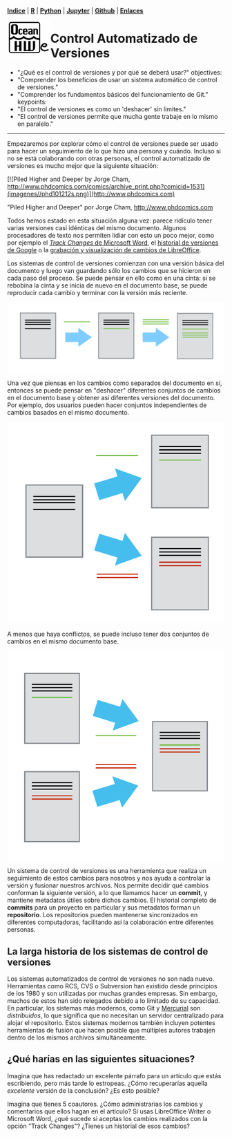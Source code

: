 <p align="left">
<strong><a href="../Indice.md">Indice</a></strong>
|
<strong><a href="../Intro a R/R.md">R</a></strong>
|
<strong><a href="../Intro a Python/Python.md">Python</a></strong>
|
<strong><a href="../Intro a Jupyter/Jupyter.md">Jupyter</a></strong>
|
<strong><a href="../Intro a github/Github.md">Github</a></strong>
|
<strong><a href="../enlaces.md">Enlaces</a></strong>
</p>

<img     style="float: left;" src="OHWe.png" width="100"> 

# Control Automatizado de Versiones


- "¿Qué es el control de versiones y por qué se deberá usar?"
objectives:
- "Comprender los beneficios de usar un sistema automático de control de versiones."
- "Comprender los fundamentos básicos del funcionamiento de Git."
keypoints:
- "El control de versiones es como un 'deshacer' sin límites."
- "El control de versiones permite que mucha gente trabaje en lo mismo en paralelo."
---

Empezaremos por explorar cómo el control de versiones puede ser usado
para hacer un seguimiento de lo que hizo una persona y cuándo.
Incluso si no se está colaborando con otras personas, 
el control automatizado de versiones es mucho mejor que la siguiente situación:

[![Piled Higher and Deeper by Jorge Cham, http://www.phdcomics.com/comics/archive_print.php?comicid=1531](imagenes//phd101212s.png)](http://www.phdcomics.com)

"Piled Higher and Deeper" por Jorge Cham, http://www.phdcomics.com

Todos hemos estado en esta situación alguna vez: parece ridículo tener 
varias versiones casi idénticas del mismo documento. Algunos procesadores de texto 
nos permiten lidiar con esto un poco mejor, como por ejemplo el [*Track Changes* de Microsoft Word](https://support.office.com/en-us/article/Track-changes-in-Word-197ba630-0f5f-4a8e-9a77-3712475e806a), el [historial de versiones de Google](https://support.google.com/docs/answer/190843?hl=en) o la [grabación y visualización de cambios de LibreOffice](https://help.libreoffice.org/Common/Recording_and_Displaying_Changes).

Los sistemas de control de versiones comienzan con una versión básica del documento y 
luego van guardando sólo los cambios que se hicieron en cada paso del proceso. Se puede 
pensar en ello como en una cinta: si se rebobina la cinta y se inicia de nuevo en el documento 
base, se puede reproducir cada cambio y terminar con la versión más reciente.

![](imagenes//play-changes.svg)

Una vez que piensas en los cambios como separados del documento en sí, entonces se puede pensar en "deshacer" diferentes conjuntos de cambios en el documento base y obtener así diferentes versiones del documento. Por ejemplo, dos usuarios pueden hacer conjuntos independientes de cambios basados en el mismo documento.

![](imagenes//versions.svg)

A menos que haya conflictos, se puede incluso tener dos conjuntos de cambios en el mismo documento base.

![](imagenes/merge.svg)

Un sistema de control de versiones es una herramienta que realiza un seguimiento de estos cambios para nosotros y
nos ayuda a controlar la versión y fusionar nuestros archivos. Nos permite
decidir qué cambios conforman la siguiente versión, a lo que llamamos hacer un
**commit**, y mantiene metadatos útiles sobre dichos cambios. El
historial completo de **commits** para un proyecto en particular y sus metadatos forman un
**repositorio**. Los repositorios pueden mantenerse sincronizados
en diferentes computadoras, facilitando así la colaboración entre diferentes personas.

## La larga historia de los sistemas de control de versiones 

Los sistemas automatizados de control de versiones no son nada nuevo.
Herramientas como RCS, CVS o Subversion han existido desde principios de los 1980  y son utilizadas por muchas grandes empresas.
Sin embargo, muchos de estos han sido relegados debido a lo limitado de su capacidad.
En particular, los sistemas más modernos, como Git y [Mercurial](http://swcarpentry.github.io/hg-novice/) 
son *distribuidos*, lo que significa que no necesitan un servidor centralizado para alojar el repositorio. 
Estos sistemas modernos también incluyen potentes herramientas de fusión que hacen posible que múltiples autores trabajen dentro de 
los mismos archivos simultáneamente.
  
## ¿Qué harías en las siguientes situaciones?

Imagina que has redactado un excelente párrafo para un artículo que estás escribiendo, pero más tarde lo estropeas. ¿Cómo recuperarías 
aquella *excelente* versión de la conclusión? ¿Es esto posible?

Imagina que tienes 5 coautores. ¿Cómo administrarías los cambios y comentarios que ellos hagan en el artículo? 
Si usas LibreOffice Writer o Microsoft Word, ¿qué sucede si aceptas los cambios realizados con la opción 
"Track Changes"? ¿Tienes un historial de esos cambios? 



